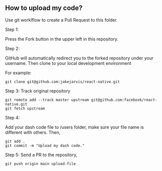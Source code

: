 

## How to upload my code? 

Use git worklflow to create a Pull Request to this folder. 

Step 1:

Press the Fork button in the upper left in this repository. 

Step 2: 

GitHub will automatically redirect you to the forked repository under your username. Then clone to your local development environment

For example: 
```
git clone git@github.com:jakejarvis/react-native.git
```

Step 3: 
Track original repository
```
git remote add --track master upstream git@github.com:facebook/react-native.git
git fetch upstream 
```

Step 4: 

Add your dash code file to /users folder, make sure your file name is different with others. 
Then, 
```
git add .
git commit -m "Upload my dash code."
```

Step 5:
Send a PR to the repository, 
```
git push origin main upload-file
``` 
